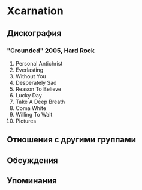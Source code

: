# Xcarnation



## Дискография

### "Grounded" 2005, Hard Rock

01. Personal Antichrist
02. Everlasting
03. Without You
04. Desperately Sad
05. Reason To Believe
06. Lucky Day
07. Take A Deep Breath
08. Coma White
09. Willing To Wait
10. Pictures


## Отношения с другими группами


## Обсуждения


## Упоминания


